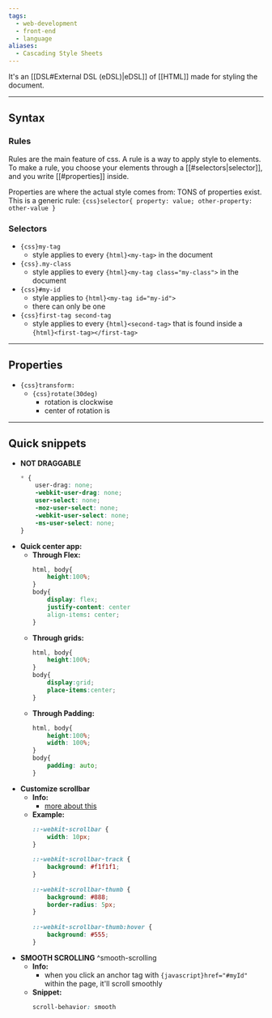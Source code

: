 ```yaml
---
tags:
  - web-development
  - front-end
  - language
aliases:
  - Cascading Style Sheets
---
```

It's an [[DSL#External DSL (eDSL)|eDSL]] of [[HTML]] made for styling the document.

---

## Syntax

### Rules

Rules are the main feature of css.
A rule is a way to apply style to elements.
To make a rule, you choose your elements through a [[#selectors|selector]], and you write [[#properties]] inside.

Properties are where the actual style comes from: TONS of properties exist.
This is a generic rule: `{css}selector{ property: value; other-property: other-value }`

### Selectors

- `{css}my-tag`
	- style applies to every `{html}<my-tag>` in the document
- `{css}.my-class`
	- style applies to every `{html}<my-tag class="my-class">` in the document
- `{css}#my-id`
	- style applies to `{html}<my-tag id="my-id">`
	- there can only be one
- `{css}first-tag second-tag`
	- style applies to every `{html}<second-tag>` that is found inside a `{html}<first-tag></first-tag>`
	
---

## Properties

- `{css}transform:`
	- `{css}rotate(30deg)`
		- rotation is clockwise
		- center of rotation is
		
---

## Quick snippets

- **NOT DRAGGABLE**
	```css
	* {
		user-drag: none;
		-webkit-user-drag: none;
		user-select: none;
		-moz-user-select: none;
		-webkit-user-select: none;
		-ms-user-select: none;
	}
	```
- **Quick center app:**
	- **Through Flex:**
		```css
		html, body{
			height:100%;
		}
		body{
			display: flex;
			justify-content: center
			align-items: center;
		}
		```
	- **Through grids:**
		```css
		html, body{
			height:100%;
		}
		body{
			display:grid;
			place-items:center;
		}
		```
	- **Through Padding:**
		```css
		html, body{
			height:100%;
			width: 100%;
		}
		body{
			padding: auto;
		}
		```
- **Customize scrollbar**
	- **Info:**
		- [more about this](https://www.geeksforgeeks.org/how-to-change-style-of-scrollbar-using-tailwind-css/)
	- **Example:**
		```css
		::-webkit-scrollbar {
			width: 10px;
		}
		 
		::-webkit-scrollbar-track {
			background: #f1f1f1;
		}
		 
		::-webkit-scrollbar-thumb {
			background: #888;
			border-radius: 5px;
		}
		 
		::-webkit-scrollbar-thumb:hover {
			background: #555;
		}
		```
- **SMOOTH SCROLLING** ^smooth-scrolling
	- **Info:**
		- when you click an anchor tag with `{javascript}href="#myId"` within the page, it'll scroll smoothly
	- **Snippet:**
		```css
		scroll-behavior: smooth
		```